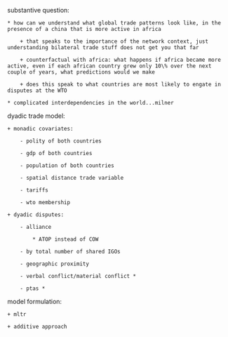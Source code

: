 substantive question:

	* how can we understand what global trade patterns look like, in the presence of a china that is more active in africa

		+ that speaks to the importance of the network context, just understanding bilateral trade stuff does not get you that far

		+ counterfactual with africa: what happens if africa became more active, even if each african country grew only 10\% over the next couple of years, what predictions would we make

		+ does this speak to what countries are most likely to engate in disputes at the WTO

	* complicated interdependencies in the world...milner 

dyadic trade model: 

	+ monadic covariates:

		- polity of both countries

		- gdp of both countries

		- population of both countries

		- spatial distance trade variable

		- tariffs

		- wto membership

	+ dyadic disputes: 

		- alliance

			* ATOP instead of COW

		- by total number of shared IGOs

		- geographic proximity

		- verbal conflict/material conflict * 

		- ptas * 

model formulation: 

	+ mltr 

	+ additive approach